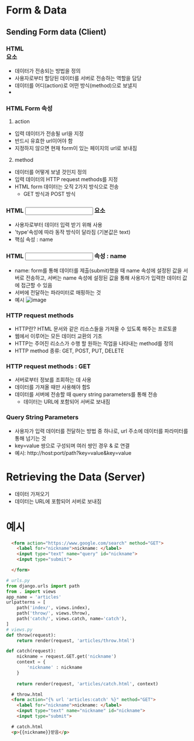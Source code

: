 # Form & Data

## Sending Form data (Client)
### HTML <form> 요소
- 데이터가 전송되는 방법을 정의
- 사용자로부터 할당된 데이터를 서버로 전송하는 역할을 담당
- 데이터를 어디(action)로 어떤 방식(method)으로 보낼지
- 
### HTML Form 속성
1. action
- 입력 데이터가 전송될 url을 지정
- 반드시 유효한 url이어야 함
- 지정하지 않으면 현재 form이 있는 페이지의 url로 보내짐

2. method
- 데이터를 어떻게 보낼 것인지 정의
- 입력 데이터의 HTTP request methods를 지정
- HTML form 데이터는 오직 2가지 방식으로 전송
  - GET 방식과 POST 방식

### HTML <input> 요소
- 사용자로부터 데이터 입력 받기 위해 사용
- 'type'속성에 따라 동작 방식이 달라짐 (기본값은 text)
- 핵심 속성 : name

### HTML <input> 속성 : name
- name: form를 통해 데이터를 제출(submit)했을 때 name 속성에 설정된 값을 서버로 전송하고, 서버는 name 속성에 설정된 값을 통해 사용자가 입력한 데이터 값에 접근할 수 있음
- 서버에 전달하는 파라미터로 매핑하는 것
- 예시
  ![image](https://user-images.githubusercontent.com/122726684/226237595-82a49fe6-257c-4bf0-8ff3-dc4b83576adb.png)


### HTTP request methods
- HTTP란? HTML 문서와 같은 리소스들을 가져올 수 있도록 해주는 프로토콜
- 웹에서 이루어는 모든 데이터 교환의 기초
- HTTP는 주어진 리소스가 수행 할 원하는 작업을 나타내는 method를 정의
- HTTP method 종류: GET, POST, PUT, DELETE

### HTTP request methods : GET
- 서버로부터 정보를 조회하는 데 사용
- 데이터를 가져올 때만 사용해야 함S
- 데이터를 서버에 전송할 때 query string parameters를 통해 전송
  - 데이터는 URL에 포함되어 서버로 보내짐
### Query String Parameters
- 사용자가 입력 데이터를 전달하는 방법 중 하나로, url 주소에 데이터를 파라미터를 통해 넘기는 것
- key=value 쌍으로 구성되며 여러 쌍인 경우 & 로 연결
- 예시: http://host:port/path?key=value&key=value

# Retrieving the Data (Server)
- 데이터 가져오기
- 데이터는 URL에 포함되어 서버로 보내짐

# 예시
```html
  <form action="https://www.google.com/search" method="GET">
    <label for="nickname">nickname: </label>
    <input type="text" name="query" id="nickname">
    <input type="submit">

  </form>
```

```python
# urls.py
from django.urls import path
from . import views
app_name = 'articles'
urlpatterns = [
    path('index/', views.index),
    path('throw/', views.throw),
    path('catch/', views.catch, name='catch'),
]
# views.py
def throw(request):
    return render(request, 'articles/throw.html')

def catch(request):
    nickname = request.GET.get('nickname')
    context = {
        'nickname' : nickname
    }
    
    return render(request, 'articles/catch.html', context)
```
```html
  # throw.html
  <form action="{% url 'articles:catch' %}" method="GET">
    <label for="nickname">nickname: </label>
    <input type="text" name="nickname" id="nickname">
    <input type="submit">

  # catch.html
  <p>{{nickname}}받음</p>
  
```